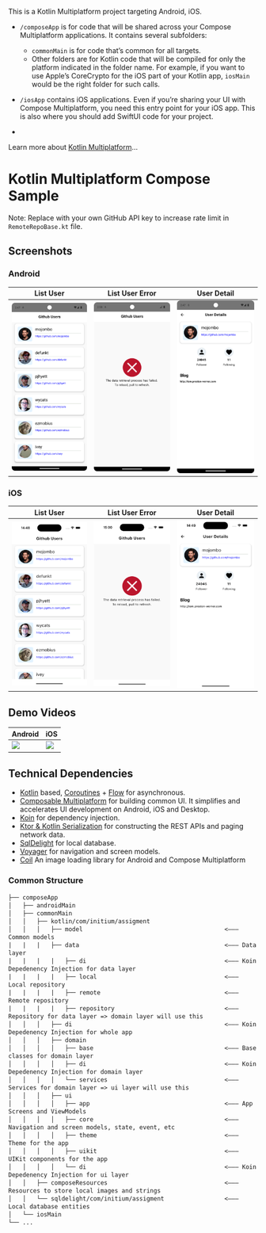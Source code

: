This is a Kotlin Multiplatform project targeting Android, iOS.

* `/composeApp` is for code that will be shared across your Compose Multiplatform applications.
  It contains several subfolders:
  - `commonMain` is for code that’s common for all targets.
  - Other folders are for Kotlin code that will be compiled for only the platform indicated in the folder name.
    For example, if you want to use Apple’s CoreCrypto for the iOS part of your Kotlin app,
    `iosMain` would be the right folder for such calls.

* `/iosApp` contains iOS applications. Even if you’re sharing your UI with Compose Multiplatform, 
  you need this entry point for your iOS app. This is also where you should add SwiftUI code for your project.
*
Learn more about [Kotlin Multiplatform](https://www.jetbrains.com/help/kotlin-multiplatform-dev/get-started.html)…

# Kotlin Multiplatform Compose Sample
Note: Replace with your own GitHub API key to increase rate limit in `RemoteRepoBase.kt` file.

## Screenshots
### Android

| List User                                             | List User Error                                             | User Detail                                             |
|-------------------------------------------------------|-------------------------------------------------------------|---------------------------------------------------------|
| <img src="docs/images/android_list.png" width="320"/> | <img src="docs/images/android_list_error.png" width="320"/> | <img src="docs/images/android_detail.png" width="320"/> |

### iOS
| List User                                         | List User Error                                         | User Detail                                         |
|---------------------------------------------------|---------------------------------------------------------|-----------------------------------------------------|
| <img src="docs/images/ios_list.png" width="320"/> | <img src="docs/images/ios_list_error.png" width="320"/> | <img src="docs/images/ios_detail.png" width="320"/> |

## Demo Videos
| Android                                            | iOS                                            |
|----------------------------------------------------|------------------------------------------------|
| <img src="docs/gif/android_demo.gif" width="320"/> | <img src="docs/gif/ios_demo.gif" width="320"/> |


## Technical Dependencies
- [Kotlin](https://kotlinlang.org/) based, [Coroutines](https://github.com/Kotlin/kotlinx.coroutines) + [Flow](https://kotlin.github.io/kotlinx.coroutines/kotlinx-coroutines-core/kotlinx.coroutines.flow/) for asynchronous.
- [Composable Multiplatform](https://jb.gg/compose) for building common UI. It simplifies and accelerates UI development on Android, iOS and Desktop.
- [Koin](https://insert-koin.io/) for dependency injection.
- [Ktor & Kotlin Serialization](https://ktor.io/) for constructing the REST APIs and paging network data.
- [SqlDelight](https://sqldelight.github.io/sqldelight/2.0.2/) for local database.
- [Voyager](https://github.com/adrielcafe/voyager) for navigation and screen models.
- [Coil](https://coil-kt.github.io/coil/getting_started/) An image loading library for Android and Compose Multiplatform

### Common Structure
```
├── composeApp
│   ├── androidMain
│   ├── commonMain
│   │   ├── kotlin/com/initium/assigment
│   │   │   ├── model                                        <––– Common models
|   |   |   ├── data                                         <––– Data layer
|   |   |   |   ├── di                                       <––– Koin Depedenency Injection for data layer
|   |   |   |   ├── local                                    <––– Local repository
|   |   |   |   ├── remote                                   <––– Remote repository
|   |   |   |   ├── repository                               <––– Repository for data layer => domain layer will use this
│   │   │   ├── di                                           <––– Koin Depedenency Injection for whole app
│   │   │   ├── domain
│   │   │   │   ├── base                                     <––– Base classes for domain layer
│   │   │   │   ├── di                                       <––– Koin Depedenency Injection for domain layer
│   │   │   │   └── services                                 <––– Services for domain layer => ui layer will use this
│   │   │   ├── ui
│   │   │   │   ├── app                                      <––– App Screens and ViewModels 
│   │   │   │   ├── core                                     <––– Navigation and screen models, state, event, etc
│   │   │   │   ├── theme                                    <––– Theme for the app
│   │   │   │   ├── uikit                                    <––– UIKit components for the app
│   │   │   │   └── di                                       <––– Koin Depedenency Injection for ui layer
│   │   ├── composeResources                                 <––– Resources to store local images and strings
│   │   └── sqldelight/com/initium/assigment                 <––– Local database entities
│   └── iosMain
└── ...
```
